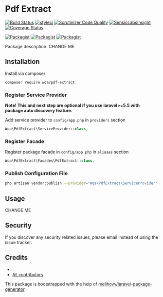 # Pdf Extract

[![Build Status](https://travis-ci.org/wqa/pdf-extract.svg?branch=master)](https://travis-ci.org/wqa/pdf-extract)
[![styleci](https://styleci.io/repos/CHANGEME/shield)](https://styleci.io/repos/CHANGEME)
[![Scrutinizer Code Quality](https://scrutinizer-ci.com/g/wqa/pdf-extract/badges/quality-score.png?b=master)](https://scrutinizer-ci.com/g/wqa/pdf-extract/?branch=master)
[![SensioLabsInsight](https://insight.sensiolabs.com/projects/CHANGEME/mini.png)](https://insight.sensiolabs.com/projects/CHANGEME)
[![Coverage Status](https://coveralls.io/repos/github/wqa/pdf-extract/badge.svg?branch=master)](https://coveralls.io/github/wqa/pdf-extract?branch=master)

[![Packagist](https://img.shields.io/packagist/v/wqa/pdf-extract.svg)](https://packagist.org/packages/wqa/pdf-extract)
[![Packagist](https://poser.pugx.org/wqa/pdf-extract/d/total.svg)](https://packagist.org/packages/wqa/pdf-extract)
[![Packagist](https://img.shields.io/packagist/l/wqa/pdf-extract.svg)](https://packagist.org/packages/wqa/pdf-extract)

Package description: CHANGE ME

## Installation

Install via composer
```bash
composer require wqa/pdf-extract
```

### Register Service Provider

**Note! This and next step are optional if you use laravel>=5.5 with package
auto discovery feature.**

Add service provider to `config/app.php` in `providers` section
```php
Wqa\PdfExtract\ServiceProvider::class,
```

### Register Facade

Register package facade in `config/app.php` in `aliases` section
```php
Wqa\PdfExtract\Facades\PdfExtract::class,
```

### Publish Configuration File

```bash
php artisan vendor:publish --provider="Wqa\PdfExtract\ServiceProvider" --tag="config"
```

## Usage

CHANGE ME

## Security

If you discover any security related issues, please email 
instead of using the issue tracker.

## Credits

- [](https://github.com/wqa/pdf-extract)
- [All contributors](https://github.com/wqa/pdf-extract/graphs/contributors)

This package is bootstrapped with the help of
[melihovv/laravel-package-generator](https://github.com/melihovv/laravel-package-generator).
